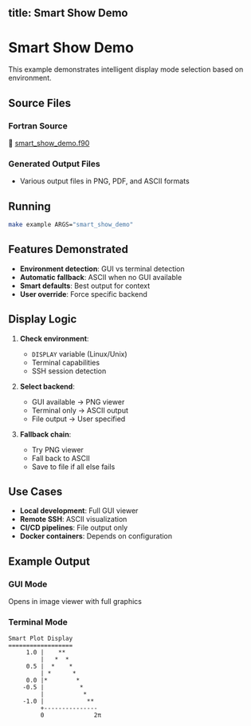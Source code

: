 title: Smart Show Demo
---

# Smart Show Demo

This example demonstrates intelligent display mode selection based on environment.

## Source Files

### Fortran Source

📄 [smart_show_demo.f90](https://github.com/krystophny/fortplotlib/blob/main/example/fortran/smart_show_demo/smart_show_demo.f90)

### Generated Output Files

- Various output files in PNG, PDF, and ASCII formats

## Running

```bash
make example ARGS="smart_show_demo"
```

## Features Demonstrated

- **Environment detection**: GUI vs terminal detection
- **Automatic fallback**: ASCII when no GUI available
- **Smart defaults**: Best output for context
- **User override**: Force specific backend

## Display Logic

1. **Check environment**:
   - `DISPLAY` variable (Linux/Unix)
   - Terminal capabilities
   - SSH session detection

2. **Select backend**:
   - GUI available → PNG viewer
   - Terminal only → ASCII output
   - File output → User specified

3. **Fallback chain**:
   - Try PNG viewer
   - Fall back to ASCII
   - Save to file if all else fails

## Use Cases

- **Local development**: Full GUI viewer
- **Remote SSH**: ASCII visualization
- **CI/CD pipelines**: File output only
- **Docker containers**: Depends on configuration

## Example Output

### GUI Mode
Opens in image viewer with full graphics

### Terminal Mode
```
Smart Plot Display
==================
     1.0 |    **
         |   *  *
     0.5 |  *    *
         | *      *
     0.0 |*        *
    -0.5 |          *
         |           *
    -1.0 |            **
         +---------------
         0              2π
```
